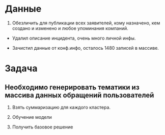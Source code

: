 # Данные

1. Обезличить для публикации всех заявителей, кому назначено, кем создано и изменено и любое упоминания компаний.

- Удалил описание инцидента, очень много личной инфы.

- Зачистил данные от конф.инфо, осталось 1480 записей в массиве.

# Задача

## Необходимо генерировать тематики из массива данных обращений пользователей

1. Взять суммаризацию для каждого кластера.

2. Обучение модели

3. Получить базовое решение